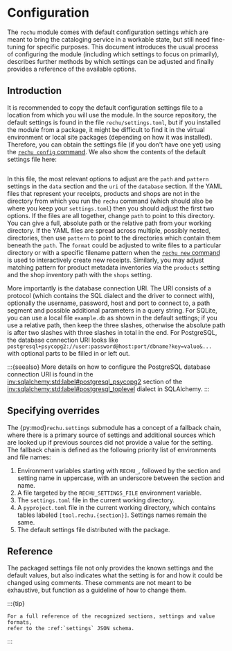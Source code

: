 # Configuration

The `rechu` module comes with default configuration settings which are meant to 
bring the cataloging service in a workable state, but still need fine-tuning 
for specific purposes. This document introduces the usual process of 
configuring the module (including which settings to focus on primarily), 
describes further methods by which settings can be adjusted and finally 
provides a reference of the available options.

## Introduction

It is recommended to copy the default configuration settings file to a location 
from which you will use the module. In the source repository, the default 
settings is found in the file `rechu/settings.toml`, but if you installed the 
module from a package, it might be difficult to find it in the virtual 
environment or local site packages (depending on how it was installed). 
Therefore, you can obtain the settings file (if you don't have one yet) using 
the [`rechu config` command](commands.md#output-configuration). We also show 
the contents of the default settings file here:

```{literalinclude} ../../rechu/settings.toml
```

In this file, the most relevant options to adjust are the `path` and `pattern` 
settings in the `data` section and the `uri` of the `database` section. If the 
YAML files that represent your receipts, products and shops are not in the 
directory from which you run the `rechu` command (which should also be where 
you keep your `settings.toml`) then you should adjust the first two options. If 
the files are all together, change `path` to point to this directory. You can 
give a full, absolute path or the relative path from your working directory. If 
the YAML files are spread across multiple, possibly nested, directories, then 
use `pattern` to point to the directories which contain them beneath the 
`path`. The `format` could be adjusted to write files to a particular directory 
or with a specific filename pattern when the [`rechu new` 
command](commands.md#new-receipts-and-products) is used to interactively create 
new receipts. Similarly, you may adjust matching pattern for product metadata 
inventories via the `products` setting and the shop inventory path with the 
`shops` setting.

More importantly is the database connection URI. The URI consists of a protocol 
(which contains the SQL dialect and the driver to connect with), optionally the 
username, password, host and port to connect to, a path segment and possible 
additional parameters in a query string. For SQLite, you can use a local file 
`example.db` as shown in the default settings; if you use a relative path, then 
keep the three slashes, otherwise the absolute path is after two slashes with 
three slashes in total in the end. For PostgreSQL, the database connection URI 
looks like `postgresql+psycopg2://user:password@host:port/dbname?key=value&...` 
with optional parts to be filled in or left out.

:::{seealso}
More details on how to configure the PostgreSQL database connection URI is 
found in the <inv:sqlalchemy:std:label#postgresql_psycopg2> section of the 
<inv:sqlalchemy:std:label#postgresql_toplevel> dialect in SQLAlchemy.
:::

## Specifying overrides

The {py:mod}`rechu.settings` submodule has a concept of a fallback chain, where 
there is a primary source of settings and additional sources which are looked 
up if previous sources did not provide a value for the setting. The fallback 
chain is defined as the following priority list of environments and file names:

1. Environment variables starting with `RECHU_`, followed by the section and 
   setting name in uppercase, with an underscore between the section and name.
2. A file targeted by the `RECHU_SETTINGS_FILE` environment variable.
3. The `settings.toml` file in the current working directory.
4. A `pyproject.toml` file in the current working directory, which contains 
   tables labeled `[tool.rechu.{section}]`. Settings names remain the same.
5. The default settings file distributed with the package.

## Reference

The packaged settings file not only provides the known settings and the default 
values, but also indicates what the setting is for and how it could be changed 
using comments. These comments are not meant to be exhaustive, but function as 
a guideline of how to change them.

:::{tip}
```{eval-rst}
For a full reference of the recognized sections, settings and value formats, 
refer to the :ref:`settings` JSON schema.
```
:::
